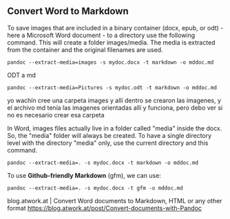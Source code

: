 ## Convert Word to Markdown

To save images that are included in a binary container (docx, epub, or odt) - here a Microsoft Word document - to a directory use the following command. This will create a folder images/media. The media is extracted from the container and the original filenames are used.

```
pandoc --extract-media=images -s mydoc.docx -t markdown -o mddoc.md
```

ODT a md
```
pandoc --extract-media=Pictures -s mydoc.odt -t markdown -o mddoc.md
```


yo wachín cree una carpeta images y allí dentro se crearon las imagenes, y el archivo md tenía las imagenes orientadas allí y funciona, pero debo ver si no es necesario crear esa carpeta

In Word, images files actually live in a folder called "media" inside the docx. So, the "media" folder will always be created. To have a single directory level with the directory "media" only, use the current directory and this command.

```
pandoc --extract-media=. -s mydoc.docx -t markdown -o mddoc.md
```

To use **Github-friendly Markdown** (gfm), we can use:

```
pandoc --extract-media=. -s mydoc.docx -t gfm -o mddoc.md
```


blog.atwork.at | Convert Word documents to Markdown, HTML or any other format
https://blog.atwork.at/post/Convert-documents-with-Pandoc
